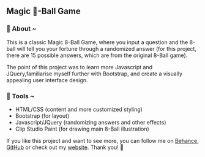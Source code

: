 
## Magic 🎱-Ball Game ##

### 🔮 About ~ ###
This is a classic Magic 8-Ball Game, where you input a question and the 8-ball will tell you your fortune through a randomized answer (for this project, there are 15 possible answers, which are from the original 8-Ball game).

The point of this project was to learn more Javascript and JQuery,familiarise myself further with Bootstrap, and create a visually appealing user interface design.

### 🔮 Tools ~ ###
* HTML/CSS (content and more customized styling)
* Bootstrap (for layout)
* Javascript/JQuery (randomizing answers and other effects)
* Clip Studio Paint (for drawing main 8-Ball illustration)

If you like this project and want to see more, you can follow me on 
[Behance](https://www.behance.net/ralucasuciu), [GitHub](https://www.github.com/ralucasuciuart) or check out my [website](https://www.ralucasuciuart.com). Thank you! 🥳
